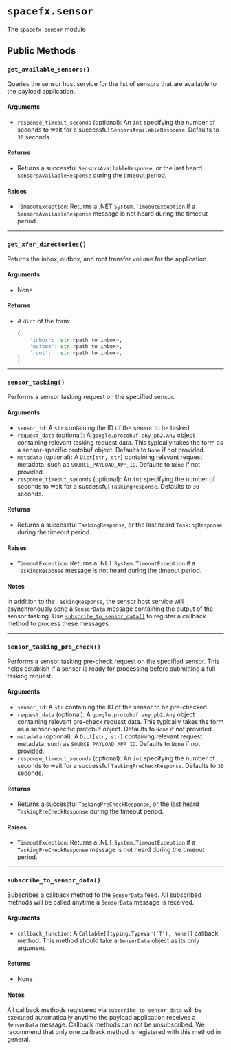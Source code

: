 # `spacefx.sensor`

The `spacefx.sensor` module 

## Public Methods

### `get_available_sensors()`

Queries the sensor host service for the list of sensors that are available to the payload application.

#### **Arguments**

- `response_timeout_seconds` (optional): An `int` specifying the number of seconds to wait for a successful `SensorsAvailableResponse`. Defaults to `30` seconds.

#### **Returns**

- Returns a successful `SensorsAvailableResponse`, or the last heard `SensorsAvailableResponse` during the timeout period.

#### **Raises**

- `TimeoutException`: Returns a .NET `System.TimeoutException` if a `SensorsAvailableResponse` message is not heard during the timeout period.

---

### `get_xfer_directories()`

Returns the inbox, outbox, and root transfer volume for the application.

#### **Arguments**

- None

#### **Returns**

- A `dict` of the form:
    ```python
    {
        'inbox':  str <path to inbox>,
        'outbox': str <path to inbox>,
        'root':   str <path to inbox>,
    }
    ```

---

### `sensor_tasking()`

Performs a sensor tasking request on the specified sensor.

#### **Arguments**

- `sensor_id`: A `str` containing the ID of the sensor to be tasked.
- `request_data` (optional): A `google.protobuf.any_pb2.Any` object containing relevant tasking request data. This typically takes the form as a sensor-specific protobuf object. Defaults to `None` if not provided.
- `metadata` (optional): A `Dict[str, str]` containing relevant request metadata, such as `SOURCE_PAYLOAD_APP_ID`. Defaults to `None` if not provided.
- `response_timeout_seconds` (optional): An `int` specifying the number of seconds to wait for a successful `TaskingResponse`. Defaults to `30` seconds.

#### **Returns**

- Returns a successful `TaskingResponse`, or the last heard `TaskingResponse` during the timeout period.

#### **Raises**

- `TimeoutException`: Returns a .NET `System.TimeoutException` if a `TaskingResponse` message is not heard during the timeout period.

#### **Notes**

In addition to the `TaskingResponse`, the sensor host service will asynchronously send a `SensorData` message containing the output of the sensor tasking. Use [`subscribe_to_sensor_data()`](#subscribe_to_sensor_data) to register a callback method to process these messages.

---

### `sensor_tasking_pre_check()`

Performs a sensor tasking pre-check request on the specified sensor. This helps establish if a sensor is ready for processing before submitting a full tasking request.

#### **Arguments**

- `sensor_id`: A `str` containing the ID of the sensor to be pre-checked.
- `request_data` (optional): A `google.protobuf.any_pb2.Any` object containing relevant pre-check request data. This typically takes the form as a sensor-specific protobuf object. Defaults to `None` if not provided.
- `metadata` (optional): A `Dict[str, str]` containing relevant request metadata, such as `SOURCE_PAYLOAD_APP_ID`. Defaults to `None` if not provided.
- `response_timeout_seconds` (optional): An `int` specifying the number of seconds to wait for a successful `TaskingPreCheckResponse`. Defaults to `30` seconds.

#### **Returns**

- Returns a successful `TaskingPreCheckResponse`, or the last heard `TaskingPreCheckResponse` during the timeout period.

#### **Raises**

- `TimeoutException`: Returns a .NET `System.TimeoutException` if a `TaskingPreCheckResponse` message is not heard during the timeout period.

---

### `subscribe_to_sensor_data()`

Subscribes a callback method to the `SensorData` feed. All subscribed methods will be called anytime a `SensorData` message is received.

#### **Arguments**

- `callback_function`: A `Callable[[typing.TypeVar('T'), None]]` callback method. This method should take a `SensorData` object as its only argument.

#### **Returns**

- None

#### **Notes**

All callback methods registered via `subscribe_to_sensor_data` will be executed automatically anytime the payload application receives a `SensorData` message. Callback methods can not be unsubscribed. We recommend that only one callback method is registered with this method in general.